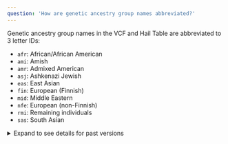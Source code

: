 ```yaml
---
question: 'How are genetic ancestry group names abbreviated?'
---
```


Genetic ancestry group names in the VCF and Hail Table are abbreviated to 3 letter IDs:

- `afr`: African/African American
- `ami`: Amish
- `amr`: Admixed American
- `asj`: Ashkenazi Jewish
- `eas`: East Asian
- `fin`: European (Finnish)
- `mid`: Middle Eastern
- `nfe`: European (non-Finnish)
- `rmi`: Remaining individuals
- `sas`: South Asian

<details>

<summary>Expand to see details for past versions</summary>

### gnomAD v2.0

Genetic ancestry group names in the VCF and Hail Table are abbreviated to 3 letter IDs:

- `afr`: African/African American
- `ami`: Amish
- `amr`: Admixed American
- `asj`: Ashkenazi Jewish
- `eas`: East Asian
  - `jpn`: Japanese
  - `kor`: Korean
  - `oea`: Other East Asian
- `fin`: European (Finnish)
- `mid`: Middle Eastern
- `nfe`: European (non-Finnish)
  - `bgr`: Bulgarian
  - `est`: Estonian
  - `nwe`: North-western European
  - `onf`: Other non-Finnish European
  - `seu`: Southern European
  - `swe`: Swedish
- `oth`: Other
- `sas`: South Asian

</details>
